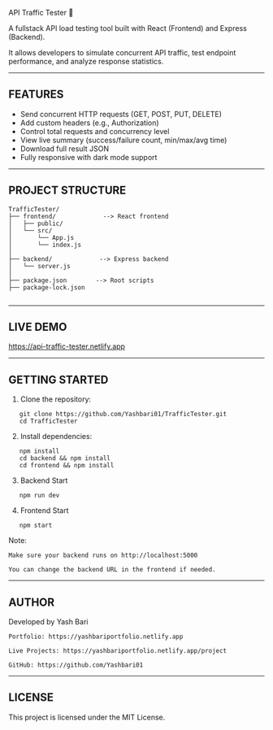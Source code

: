 API Traffic Tester 🚀

A fullstack API load testing tool built with React (Frontend) and Express (Backend).

It allows developers to simulate concurrent API traffic, test endpoint performance, and analyze response statistics.

----------------------------------------
FEATURES
----------------------------------------
- Send concurrent HTTP requests (GET, POST, PUT, DELETE)
- Add custom headers (e.g., Authorization)
- Control total requests and concurrency level
- View live summary (success/failure count, min/max/avg time)
- Download full result JSON
- Fully responsive with dark mode support

----------------------------------------
PROJECT STRUCTURE
----------------------------------------

```
TrafficTester/
├── frontend/             --> React frontend
│   ├── public/
│   └── src/
│       └── App.js
│       └── index.js
│
├── backend/             --> Express backend
│   └── server.js
│
├── package.json        --> Root scripts
├── package-lock.json
                  
```
----------------------------------------
LIVE DEMO
----------------------------------------
https://api-traffic-tester.netlify.app

----------------------------------------
GETTING STARTED
----------------------------------------

1. Clone the repository:
```
   git clone https://github.com/Yashbari01/TrafficTester.git
   cd TrafficTester
```

2. Install dependencies:
```
   npm install
   cd backend && npm install
   cd frontend && npm install
```

3. Backend Start
```
   npm run dev 
```

4. Frontend Start
```
   npm start
```

Note:                  
```
Make sure your backend runs on http://localhost:5000                  

You can change the backend URL in the frontend if needed.                  
```

----------------------------------------
AUTHOR
----------------------------------------

Developed by Yash Bari                  
```
Portfolio: https://yashbariportfolio.netlify.app                  

Live Projects: https://yashbariportfolio.netlify.app/project                  

GitHub: https://github.com/Yashbari01                  
```

----------------------------------------
LICENSE
----------------------------------------
This project is licensed under the MIT License.
